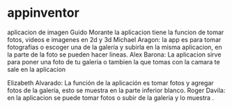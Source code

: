 # appinventor
aplicacion de imagen
Guido Morante  la aplicacion tiene la funcion de tomar fotos, videos e imagenes en 2d y 3d 
Michael Aragon: la app es para tomar fotografias o escoger una de la galería y subirla en la misma aplicacion, en la parte de la foto se pueden hacer lineas.
Alex Barona: La aplicacion sirve para poner una foto de tu galeria o tambien la que tomas con la camara te sale en la aplicacion 

Elizabeth Alvarado: La función de la aplicación es tomar fotos y agregar fotos de la galería, esto se muestra en la parte inferior blanco.
Roger Davila: en la aplicacion se puede tomar fotos o subir de la galeria y lo muestra .
